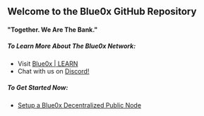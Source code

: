 ## Welcome to the Blue0x GitHub Repository

#### "Together. We Are The Bank."

##### To Learn More About The Blue0x Network:

- Visit [Blue0x | LEARN](https://learn.blue0x.com)
- Chat with us on [Discord!](https://discord.gg/EbBWRSPW63)

##### To Get Started Now:
- [Setup a Blue0x Decentralized Public Node](https://learn.blue0x.com/setup/vps)















